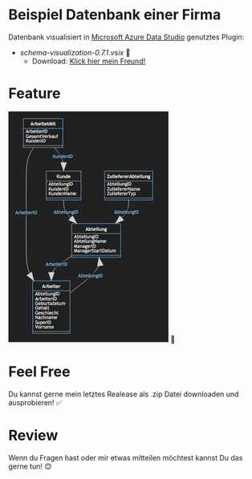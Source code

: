 # Beispiel Datenbank einer Firma 
Datenbank visualisiert in [Microsoft Azure Data Studio]( https://azure.microsoft.com/de-de/) genutztes Plugin: 
- *schema-visualization-0.7.1.vsix* :beginner: 
  - Download: [Klick hier mein Freund!](https://github.com/4zatero7/FirmaDB/blob/289717819d56f92b954fb8e29edc3418a4863c44/schema-visualization-0.7.1.vsix) 

# Feature
![FirmaDB](Entity-Relationship-Modell.png) :white_flower:

# Feel Free
Du kannst gerne mein letztes Realease als .zip Datei downloaden und ausprobieren! :white_check_mark:

# Review
Wenn du Fragen hast oder mir etwas mitteilen möchtest kannst Du das gerne tun! :blush:
